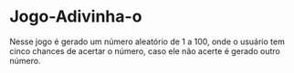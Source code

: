 # Jogo-Adivinha-o

Nesse jogo é gerado um número aleatório de 1 a 100, onde o usuário tem cinco chances de acertar o número, caso ele não acerte é gerado outro número.
